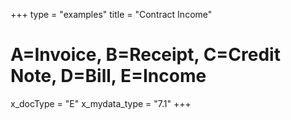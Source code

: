 +++
type = "examples"
title = "Contract Income"
# A=Invoice, B=Receipt, C=Credit Note, D=Bill, E=Income
x_docType = "E"
x_mydata_type = "7.1"
+++